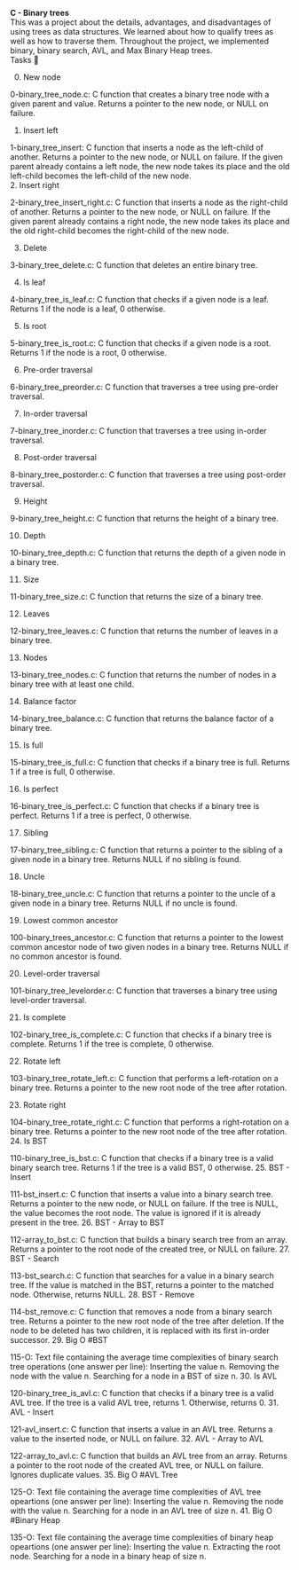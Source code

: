<B>C - Binary trees</B></br>
This was a project about the details, advantages, and disadvantages of using trees as data structures. We learned about how to qualify trees as well as how to traverse them. Throughout the project, we implemented binary, binary search, AVL, and Max Binary Heap trees.</br>
Tasks 📃</br>

0. New node

0-binary_tree_node.c: C function that creates a binary tree node with a given parent and value.
Returns a pointer to the new node, or NULL on failure.</br>
1. Insert left

1-binary_tree_insert: C function that inserts a node as the left-child of another.
Returns a pointer to the new node, or NULL on failure.
If the given parent already contains a left node, the new node takes its place and the old left-child becomes the left-child of the new node.</br>
2. Insert right

2-binary_tree_insert_right.c: C function that inserts a node as the right-child of another.
Returns a pointer to the new node, or NULL on failure.
If the given parent already contains a right node, the new node takes its place and the old right-child becomes the right-child of the new node.</br>

3. Delete

3-binary_tree_delete.c: C function that deletes an entire binary tree.</br>

4. Is leaf

4-binary_tree_is_leaf.c: C function that checks if a given node is a leaf.
Returns 1 if the node is a leaf, 0 otherwise.</br>

5. Is root

5-binary_tree_is_root.c: C function that checks if a given node is a root.
Returns 1 if the node is a root, 0 otherwise.</br>

6. Pre-order traversal

6-binary_tree_preorder.c: C function that traverses a tree using pre-order traversal.</br>

7. In-order traversal

7-binary_tree_inorder.c: C function that traverses a tree using in-order traversal.</br>

8. Post-order traversal

8-binary_tree_postorder.c: C function that traverses a tree using post-order traversal.</br>

9. Height

9-binary_tree_height.c: C function that returns the height of a binary tree.</br>

10. Depth

10-binary_tree_depth.c: C function that returns the depth of a given node in a binary tree.</br>

11. Size

11-binary_tree_size.c: C function that returns the size of a binary tree.</br>

12. Leaves

12-binary_tree_leaves.c: C function that returns the number of leaves in a binary tree.</br>

13. Nodes

13-binary_tree_nodes.c: C function that returns the number of nodes in a binary tree with at least one child.</br>

14. Balance factor

14-binary_tree_balance.c: C function that returns the balance factor of a binary tree.</br>

15. Is full

15-binary_tree_is_full.c: C function that checks if a binary tree is full.
Returns 1 if a tree is full, 0 otherwise.</br>

16. Is perfect

16-binary_tree_is_perfect.c: C function that checks if a binary tree is perfect.
Returns 1 if a tree is perfect, 0 otherwise.</br>

17. Sibling

17-binary_tree_sibling.c: C function that returns a pointer to the sibling of a given node in a binary tree.
Returns NULL if no sibling is found.</br>

18. Uncle

18-binary_tree_uncle.c: C function that returns a pointer to the uncle of a given node in a binary tree.
Returns NULL if no uncle is found.</br>

19. Lowest common ancestor

100-binary_trees_ancestor.c: C function that returns a pointer to the lowest common ancestor node of two given nodes in a binary tree.
Returns NULL if no common ancestor is found.</br>

20. Level-order traversal

101-binary_tree_levelorder.c: C function that traverses a binary tree using level-order traversal.</br>

21. Is complete

102-binary_tree_is_complete.c: C function that checks if a binary tree is complete.
Returns 1 if the tree is complete, 0 otherwise.</br>

22. Rotate left

103-binary_tree_rotate_left.c: C function that performs a left-rotation on a binary tree.
Returns a pointer to the new root node of the tree after rotation.</br>

23. Rotate right

104-binary_tree_rotate_right.c: C function that performs a right-rotation on a binary tree.
Returns a pointer to the new root node of the tree after rotation.
24. Is BST

110-binary_tree_is_bst.c: C function that checks if a binary tree is a valid binary search tree.
Returns 1 if the tree is a valid BST, 0 otherwise.
25. BST - Insert

111-bst_insert.c: C function that inserts a value into a binary search tree.
Returns a pointer to the new node, or NULL on failure.
If the tree is NULL, the value becomes the root node.
The value is ignored if it is already present in the tree.
26. BST - Array to BST

112-array_to_bst.c: C function that builds a binary search tree from an array.
Returns a pointer to the root node of the created tree, or NULL on failure.
27. BST - Search

113-bst_search.c: C function that searches for a value in a binary search tree.
If the value is matched in the BST, returns a pointer to the matched node.
Otherwise, returns NULL.
28. BST - Remove

114-bst_remove.c: C function that removes a node from a binary search tree.
Returns a pointer to the new root node of the tree after deletion.
If the node to be deleted has two children, it is replaced with its first in-order successor.
29. Big O #BST

115-O: Text file containing the average time complexities of binary search tree operations (one answer per line):
Inserting the value n.
Removing the node with the value n.
Searching for a node in a BST of size n.
30. Is AVL

120-binary_tree_is_avl.c: C function that checks if a binary tree is a valid AVL tree.
If the tree is a valid AVL tree, returns 1.
Otherwise, returns 0.
31. AVL - Insert

121-avl_insert.c: C function that inserts a value in an AVL tree.
Returns a value to the inserted node, or NULL on failure.
32. AVL - Array to AVL

122-array_to_avl.c: C function that builds an AVL tree from an array.
Returns a pointer to the root node of the created AVL tree, or NULL on failure.
Ignores duplicate values.
35. Big O #AVL Tree

125-O: Text file containing the average time complexities of AVL tree opeartions (one answer per line):
Inserting the value n.
Removing the node with the value n.
Searching for a node in an AVL tree of size n.
41. Big O #Binary Heap

135-O: Text file containing the average time complexities of binary heap opeartions (one answer per line):
Inserting the value n.
Extracting the root node.
Searching for a node in a binary heap of size n.

